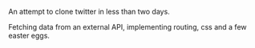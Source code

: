 An attempt to clone twitter in less than two days. 

Fetching data from an external API, implementing routing, css and a few easter eggs.
